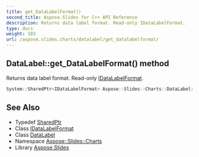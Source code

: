 ```yaml
---
title: get_DataLabelFormat()
second_title: Aspose.Slides for C++ API Reference
description: Returns data label format. Read-only IDataLabelFormat.
type: docs
weight: 183
url: /aspose.slides.charts/datalabel/get_datalabelformat/
---
```

## DataLabel::get_DataLabelFormat() method


Returns data label format. Read-only [IDataLabelFormat](../../idatalabelformat/).

```cpp
System::SharedPtr<IDataLabelFormat> Aspose::Slides::Charts::DataLabel::get_DataLabelFormat() override
```

## See Also

* Typedef [SharedPtr](../../../system/sharedptr/)
* Class [IDataLabelFormat](../../idatalabelformat/)
* Class [DataLabel](../)
* Namespace [Aspose::Slides::Charts](../../)
* Library [Aspose.Slides](../../../)